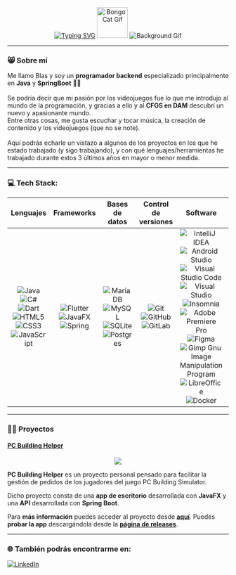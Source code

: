 <div align="center">
  <a href="https://git.io/typing-svg"><img src="https://readme-typing-svg.demolab.com?font=Fira+Code&weight=600&size=30&duration=3000&pause=500&center=true&width=600&lines=Hello+there!+Aqu%C3%AD+Blas.;Bienvenid%40+a+mi+perfil+de+GitHub." alt="Typing SVG" /></a>
  <img src="https://user-images.githubusercontent.com/74038190/226127923-0e8b7792-7b3c-462b-951b-63c96ba1a5af.gif" alt="Bongo Cat Gif" width="70"/>
  <img src="https://user-images.githubusercontent.com/74038190/225813708-98b745f2-7d22-48cf-9150-083f1b00d6c9.gif" alt="Background Gif"/>
</div>

---

### 😸 Sobre mí

Me llamo Blas y soy un **programador backend** especializado principalmente en **Java** y **SpringBoot** 👨‍💻<br><br>
Se podría decir que mi pasión por los videojuegos fue lo que me introdujo al mundo de la programación, y gracias a ello y al **CFGS en DAM** descubrí un nuevo y apasionante mundo.<br>
Entre otras cosas, me gusta escuchar y tocar música, la creación de contenido y los videojuegos (que no se note).<br><br>
Aquí podrás echarle un vistazo a algunos de los proyectos en los que he estado trabajado (y sigo trabajando), y con qué lenguajes/herramientas he trabajado durante estos 3 últimos años en mayor o menor medida.

---

### 💻 Tech Stack:

| Lenguajes | Frameworks | Bases de datos | Control de versiones | Software | Otros |
|:---:|:---:|:---:|:---:|:---:|:---:|
| ![Java](https://img.shields.io/badge/java-%23ED8B00.svg?style=for-the-badge&logo=openjdk&logoColor=white) ![C#](https://img.shields.io/badge/c%23-%23239120.svg?style=for-the-badge&logo=csharp&logoColor=white) ![Dart](https://img.shields.io/badge/dart-%230175C2.svg?style=for-the-badge&logo=dart&logoColor=white)<br>![HTML5](https://img.shields.io/badge/html5-%23E34F26.svg?style=for-the-badge&logo=html5&logoColor=white) ![CSS3](https://img.shields.io/badge/css3-%231572B6.svg?style=for-the-badge&logo=css3&logoColor=white) ![JavaScript](https://img.shields.io/badge/javascript-%23323330.svg?style=for-the-badge&logo=javascript&logoColor=%23F7DF1E)  | ![Flutter](https://img.shields.io/badge/Flutter-%2302569B.svg?style=for-the-badge&logo=Flutter&logoColor=white) ![JavaFX](https://img.shields.io/badge/javafx-%23FF0000.svg?style=for-the-badge&logo=javafx&logoColor=white) ![Spring](https://img.shields.io/badge/spring-%236DB33F.svg?style=for-the-badge&logo=spring&logoColor=white) | ![MariaDB](https://img.shields.io/badge/MariaDB-003545?style=for-the-badge&logo=mariadb&logoColor=white) ![MySQL](https://img.shields.io/badge/mysql-%2300000f.svg?style=for-the-badge&logo=mysql&logoColor=white) ![SQLite](https://img.shields.io/badge/sqlite-%2307405e.svg?style=for-the-badge&logo=sqlite&logoColor=white) ![Postgres](https://img.shields.io/badge/postgres-%23316192.svg?style=for-the-badge&logo=postgresql&logoColor=white)  | ![Git](https://img.shields.io/badge/git-%23F05033.svg?style=for-the-badge&logo=git&logoColor=white) ![GitHub](https://img.shields.io/badge/github-%23121011.svg?style=for-the-badge&logo=github&logoColor=white) ![GitLab](https://img.shields.io/badge/gitlab-%23181717.svg?style=for-the-badge&logo=gitlab&logoColor=white) | ![IntelliJ IDEA](https://img.shields.io/badge/IntelliJIDEA-000000.svg?style=for-the-badge&logo=intellij-idea&logoColor=white) ![Android Studio](https://img.shields.io/badge/android%20studio-346ac1?style=for-the-badge&logo=android%20studio&logoColor=white) ![Visual Studio Code](https://img.shields.io/badge/Visual%20Studio%20Code-0078d7.svg?style=for-the-badge&logo=visual-studio-code&logoColor=white) ![Visual Studio](https://img.shields.io/badge/Visual%20Studio-5C2D91.svg?style=for-the-badge&logo=visual-studio&logoColor=white) ![Insomnia](https://img.shields.io/badge/Insomnia-black?style=for-the-badge&logo=insomnia&logoColor=5849BE) ![Adobe Premiere Pro](https://img.shields.io/badge/Adobe%20Premiere%20Pro-9999FF.svg?style=for-the-badge&logo=Adobe%20Premiere%20Pro&logoColor=white) ![Figma](https://img.shields.io/badge/figma-%23F24E1E.svg?style=for-the-badge&logo=figma&logoColor=white) ![Gimp Gnu Image Manipulation Program](https://img.shields.io/badge/Gimp-657D8B?style=for-the-badge&logo=gimp&logoColor=FFFFFF) ![LibreOffice](https://img.shields.io/badge/LibreOffice-%2318A303?style=for-the-badge&logo=LibreOffice&logoColor=white) ![Docker](https://img.shields.io/badge/docker-%230db7ed.svg?style=for-the-badge&logo=docker&logoColor=white)  | ![SonarLint](https://img.shields.io/badge/SonarLint-CB2029?style=for-the-badge&logo=SONARLINT&logoColor=white) ![Swagger](https://img.shields.io/badge/-Swagger-%23Clojure?style=for-the-badge&logo=swagger&logoColor=white) ![Apache Maven](https://img.shields.io/badge/Apache%20Maven-C71A36?style=for-the-badge&logo=Apache%20Maven&logoColor=white) |

---

### 👨‍💻 Proyectos

#### [PC Building Helper](https://github.com/Proyecto-Helper-PC-Building-Simulator)

<div align="center">
   <a href="https://github.com/Proyecto-Helper-PC-Building-Simulator"> <img src="https://github.com/user-attachments/assets/fc2afb4d-f239-4c08-bb64-19587d316efe"></img> </a>
</div>

**PC Building Helper** es un proyecto personal pensado para facilitar la gestión de pedidos de los jugadores del juego PC Building Simulator.

Dicho proyecto consta de una **app de escritorio** desarrollada con **JavaFX** y una **API** desarrollada con **Spring Boot**.

Para **más información** puedes acceder al proyecto desde [**aquí**](https://github.com/Proyecto-Helper-PC-Building-Simulator). Puedes **probar la app** descargándola desde la [**página de releases**](https://github.com/Proyecto-Helper-PC-Building-Simulator/app_javafx/releases/tag/v1.0.0).

---

### 🌐 También podrás encontrarme en:
[![LinkedIn](https://img.shields.io/badge/linkedin-%230077B5.svg?style=for-the-badge&logo=linkedin&logoColor=white)](https://linkedin.com/in/blas-fernandez-gonzalez)
